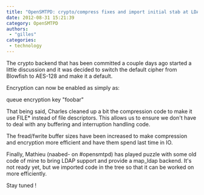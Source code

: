 ```yaml
---
title: "OpenSMTPD: crypto/compress fixes and import initial stab at LDAP"
date: 2012-08-31 15:21:39
category: OpenSMTPD
authors:
 - "gilles"
categories:
 - technology
---
```


The crypto backend that has been committed a couple days ago started a little discussion and it was decided to switch the default cipher from Blowfish to AES-128 and make it a default.

Encryption can now be enabled as simply as:

queue encryption key "foobar"

That being said, Charles cleaned up a bit the compression code to make it use FILE* instead of file descriptors. This allows us to ensure we don't have to deal with any buffering and interruption handling code.

The fread/fwrite buffer sizes have been increased to make compression and encryption more efficient and have them spend last time in IO.

Finally, Mathieu (naabed- on #opensmtpd) has played puzzle with some old code of mine to bring LDAP support and provide a map_ldap backend. It's not ready yet, but we imported code in the tree so that it can be worked on more efficiently.

Stay tuned !
